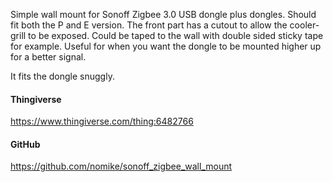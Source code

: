 Simple wall mount for Sonoff Zigbee 3.0 USB dongle plus dongles. Should fit both the P and E version. The front part has a cutout to allow the cooler-grill to be exposed. Could be taped to the wall with double sided sticky tape for example. Useful for when you want the dongle to be mounted higher up for a better signal.

It fits the dongle snuggly.

#### Thingiverse

<https://www.thingiverse.com/thing:6482766>

#### GitHub

<https://github.com/nomike/sonoff_zigbee_wall_mount>
